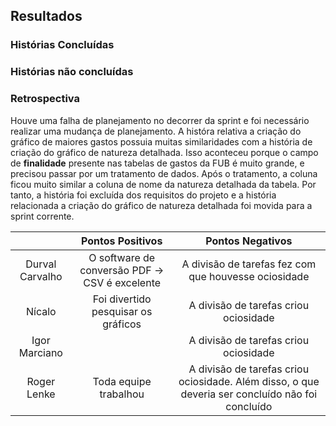 ## Resultados

### Histórias Concluídas


### Histórias não concluídas

### Retrospectiva

Houve uma falha de planejamento no decorrer da sprint e foi necessário realizar uma mudança de planejamento. A históra relativa a criação do gráfico de maiores gastos possuia muitas similaridades com a história de criação do gráfico de natureza detalhada. Isso aconteceu porque o campo de **finalidade** presente nas tabelas de gastos da FUB é muito grande, e precisou passar por um tratamento de dados. Após o tratamento, a coluna ficou muito similar a coluna de nome da natureza detalhada da tabela. Por tanto, a história foi excluída dos requisitos do projeto e a história relacionada a criação do gráfico de natureza detalhada foi movida para a sprint corrente.

||Pontos Positivos|Pontos Negativos|
|:--:|:--:|:--:|
|Durval Carvalho| O software de conversão PDF -> CSV é excelente | A divisão de tarefas fez com que houvesse ociosidade |
|Nícalo|Foi divertido pesquisar os gráficos|A divisão de tarefas criou ociosidade|
|Igor Marciano|| A divisão de tarefas criou ociosidade |
|Roger Lenke|Toda equipe trabalhou|A divisão de tarefas criou ociosidade. Além disso, o que deveria ser concluído não foi concluído|
